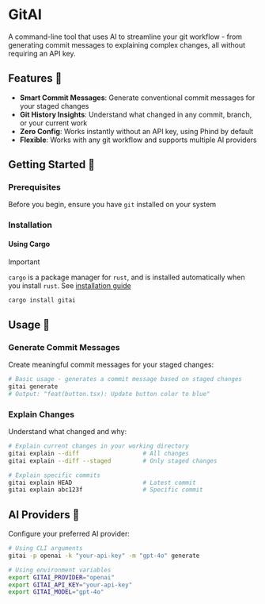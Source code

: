 # GitAI

A command-line tool that uses AI to streamline your git workflow - from generating commit messages to explaining complex changes, all without requiring an API key.


## Features 🔅

- **Smart Commit Messages**: Generate conventional commit messages for your staged changes
- **Git History Insights**: Understand what changed in any commit, branch, or your current work
- **Zero Config**: Works instantly without an API key, using Phind by default
- **Flexible**: Works with any git workflow and supports multiple AI providers

## Getting Started 🔅

### Prerequisites
Before you begin, ensure you have `git` installed on your system

### Installation

#### Using Cargo
> [!IMPORTANT]
> `cargo` is a package manager for `rust`,
> and is installed automatically when you install `rust`.
> See [installation guide](https://doc.rust-lang.org/cargo/getting-started/installation.html)
```bash
cargo install gitai
```

## Usage 🔅

### Generate Commit Messages

Create meaningful commit messages for your staged changes:

```bash
# Basic usage - generates a commit message based on staged changes
gitai generate
# Output: "feat(button.tsx): Update button color to blue"
```


### Explain Changes

Understand what changed and why:

```bash
# Explain current changes in your working directory
gitai explain --diff                  # All changes
gitai explain --diff --staged         # Only staged changes

# Explain specific commits
gitai explain HEAD                    # Latest commit
gitai explain abc123f                 # Specific commit
```




## AI Providers 🔅

Configure your preferred AI provider:

```bash
# Using CLI arguments
gitai -p openai -k "your-api-key" -m "gpt-4o" generate

# Using environment variables
export GITAI_PROVIDER="openai"
export GITAI_API_KEY="your-api-key"
export GITAI_MODEL="gpt-4o"
```

